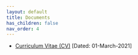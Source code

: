 ```yaml
---
layout: default
title: Documents
has_children: false
nav_order: 4
---
```


* [Curriculum Vitae (CV)](/assets/documents/Mudit_CV010321.pdf) [Dated: 01-March-2021]